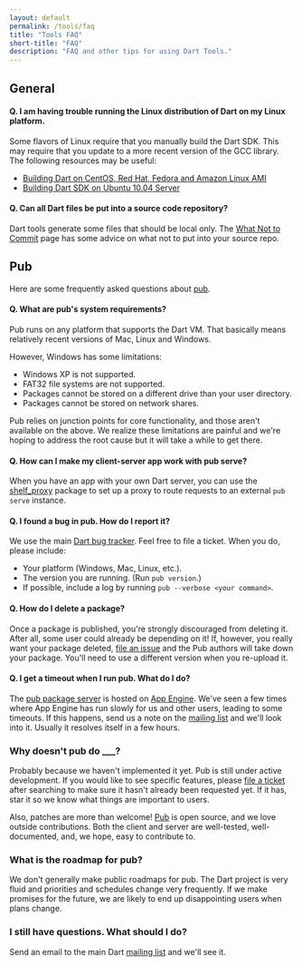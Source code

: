 ```yaml
---
layout: default
permalink: /tools/faq
title: "Tools FAQ"
short-title: "FAQ"
description: "FAQ and other tips for using Dart Tools."
---
```


## General

#### Q. I am having trouble running the Linux distribution of Dart on my Linux platform.
Some flavors of Linux require that you manually build the Dart SDK.
This may require that you update to a more recent version of
the GCC library.
The following resources may be useful:

  * [Building Dart on CentOS, Red Hat, Fedora and Amazon Linux AMI](https://github.com/dart-lang/sdk/wiki/Building-Dart-on-CentOS,-Red-Hat,-Fedora-and-Amazon-Linux-AMI)
  * [Building Dart SDK on Ubuntu 10.04 Server](https://github.com/dart-lang/sdk/wiki/Building-Dart-SDK-on-Ubuntu-10.04-Server)


#### Q. Can all Dart files be put into a source code repository?
Dart tools generate some files that should be local only.
The [What Not to Commit](/guides/libraries/private-files) page
has some advice on what not to put into your source repo.

## Pub

Here are some frequently asked questions about [pub](/tools/pub).

#### Q. What are pub's system requirements?

Pub runs on any platform that supports the Dart VM. That basically means
relatively recent versions of Mac, Linux and Windows.

However, Windows has some limitations:

* Windows XP is not supported.
* FAT32 file systems are not supported.
* Packages cannot be stored on a different drive than your user directory.
* Packages cannot be stored on network shares.

Pub relies on junction points for core functionality, and those aren't
available on the above. We realize these limitations are painful and we're
hoping to address the root cause but it will take a while to get there.

#### Q. How can I make my client-server app work with **pub serve**?

When you have an app with your own Dart server, you can use the
[shelf_proxy](http://pub.dartlang.org/packages/shelf_proxy) package
to set up a proxy to route requests
to an external `pub serve` instance.

#### Q. I found a bug in pub. How do I report it?

We use the main [Dart bug tracker][]. Feel free to file a ticket. When you do,
please include:

[Dart bug tracker]: https://github.com/dart-lang/sdk/issues/new

* Your platform (Windows, Mac, Linux, etc.).
* The version you are running. (Run `pub version`.)
* If possible, include a log by running `pub --verbose <your command>`.

#### Q. How do I delete a package?

Once a package is published, you're strongly discouraged from deleting it.
After all, some user could already be depending on it! If, however, you really
want your package deleted, [file an issue][delete-request] and the Pub authors
will take down your package. You'll need to use a different version when you
re-upload it.

[delete-request]: https://github.com/dart-lang/pub-dartlang-dart/issues

#### Q. I get a timeout when I run pub. What do I do?

The [pub package server][] is hosted on [App Engine][]. We've seen a few times
where App Engine has run slowly for us and other users, leading to some
timeouts. If this happens, send us a note on the [mailing list][] and we'll
look into it. Usually it resolves itself in a few hours.

[pub package server]: https://pub.dartlang.org
[app engine]: https://appengine.google.com
[mailing list]: https://groups.google.com/a/dartlang.org/forum/?fromgroups#!forum/misc

### Why doesn't pub do ___?

Probably because we haven't implemented it yet. Pub is still under active
development. If you would like to see specific features, please
[file a ticket][Dart bug tracker] after searching to make sure it hasn't
already been requested yet. If it has, star it so we know what things are
important to users.

Also, patches are more than welcome!
[Pub](https://github.com/dart-lang/pub)
is open source, and we love outside
contributions. Both the client and server are well-tested,
well-documented, and, we hope, easy to contribute to.

### What is the roadmap for pub?

We don't generally make public roadmaps for pub. The Dart project is very fluid
and priorities and schedules change very frequently. If we make promises for
the future, we are likely to end up disappointing users when plans change.

### I still have questions. What should I do?

Send an email to the main Dart [mailing list][] and we'll see it.
